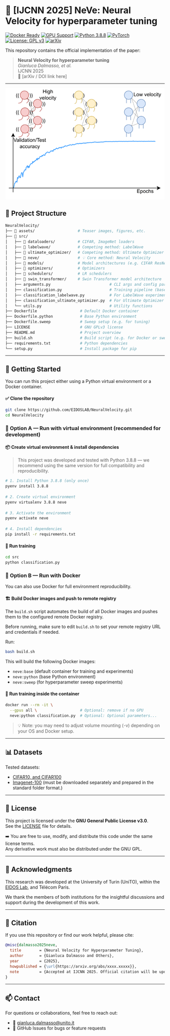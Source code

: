 # 🧠 [IJCNN 2025] NeVe: Neural Velocity for hyperparameter tuning

[![Docker Ready](https://img.shields.io/badge/docker-ready-blue?logo=docker)](https://www.docker.com/)
[![GPU Support](https://img.shields.io/badge/GPU-Supported-green?logo=nvidia)](https://developer.nvidia.com/cuda-zone)
[![Python 3.8.8](https://img.shields.io/badge/python-3.8.8-blue.svg)](https://www.python.org/downloads/release/python-388/)
[![PyTorch](https://img.shields.io/badge/framework-PyTorch-EE4C2C?logo=pytorch)](https://pytorch.org/)
[![License: GPL v3](https://img.shields.io/badge/License-GPLv3-blue.svg)](https://www.gnu.org/licenses/gpl-3.0)
[![arXiv](https://img.shields.io/badge/arXiv-xxxx.xxxxx-b31b1b.svg)](https://arxiv.org/abs/xxxx.xxxxx)

This repository contains the official implementation of the paper:
> **Neural Velocity for hyperparameter tuning**  
> *Gianluca Dalmasso, et al.*  
> IJCNN 2025  
> 📄 [arXiv / DOI link here]

---

![Teaser](assets/teaser.png)

## 📂 Project Structure
```bash
NeuralVelocity/
├── 📁 assets/                   # Teaser images, figures, etc.
├── 📁 src/
│   ├── 📁 dataloaders/          # CIFAR, ImageNet loaders
│   ├── 📁 labelwave/            # Competing method: LabelWave
│   ├── 📁 ultimate_optimizer/   # Competing method: Ultimate Optimizer
│   ├── 📁 neve/                 # 💡 Core method: Neural Velocity
│   ├── 📁 models/               # Model architectures (e.g. CIFAR ResNets, INet ResNets, ...)
│   ├── 📁 optimizers/           # Optimizers
│   ├── 📁 schedulers/           # LR schedulers
│   ├── 📁 swin_transformer/     # Swin Transformer model architecture
│   ├── arguments.py                          # CLI args and config parser
│   ├── classification.py                     # Training pipeline (base)
│   ├── classification_labelwave.py           # For LabelWave experiments
│   ├── classification_ultimate_optimizer.py  # For Ultimate Optimizer experiments
│   └── utils.py                              # Utility functions
├── Dockerfile                   # Default Docker container
├── Dockerfile.python            # Base Python environment
├── Dockerfile.sweep             # Sweep setup (e.g. for tuning)
├── LICENSE                      # GNU GPLv3 license
├── README.md                    # Project overview
├── build.sh                     # Build script (e.g. for Docker or sweep)
├── requirements.txt             # Python dependencies
└── setup.py                     # Install package for pip
```

---

## 🚀 Getting Started
You can run this project either using a Python virtual environment or a Docker container.

#### ✅ Clone the repository
```bash
git clone https://github.com/EIDOSLAB/NeuralVelocity.git
cd NeuralVelocity
```

### 🧪 Option A — Run with virtual environment (recommended for development)

#### 📦 Create virtual environment & install dependencies
> This project was developed and tested with Python 3.8.8 — we recommend using the same version for full compatibility and reproducibility.
```bash
# 1. Install Python 3.8.8 (only once)
pyenv install 3.8.8

# 2. Create virtual environment
pyenv virtualenv 3.8.8 neve

# 3. Activate the environment
pyenv activate neve

# 4. Install dependencies
pip install -r requirements.txt
```

#### 🏁 Run training
```bash
cd src
python classification.py
```

### 🐳 Option B — Run with Docker
You can also use Docker for full environment reproducibility.

#### 🏗️ Build Docker images and push to remote registry
The `build.sh` script automates the build of all Docker images and pushes them to the configured remote Docker registry.

Before running, make sure to edit `build.sh` to set your remote registry URL and credentials if needed.

Run:
```bash
bash build.sh
```
This will build the following Docker images:
- `neve:base` (default container for training and experiments)
- `neve:python` (base Python environment)
- `neve:sweep` (for hyperparameter sweep experiments)
    
#### 🚀 Run training inside the container
```bash
docker run --rm -it \
  --gpus all \                   # Optional: remove if no GPU
  neve:python classification.py  # Optional: Optional parameters...
```
> 💡 Note: you may need to adjust volume mounting (-v) depending on your OS and Docker setup.

---

## 📊 Datasets
Tested datasets:
 - [CIFAR10, and CIFAR100](https://www.cs.toronto.edu/~kriz/cifar.html)
 - [Imagenet-100](https://www.image-net.org/challenges/LSVRC/2012/) (must be downloaded separately and prepared in the standard folder format.)

---

## 🪪 License
This project is licensed under the **GNU General Public License v3.0**.  
See the [LICENSE](./LICENSE) file for details.

➡️ You are free to use, modify, and distribute this code under the same license terms.  
Any derivative work must also be distributed under the GNU GPL.

---

## 🙌 Acknowledgments
This research was developed at the University of Turin (UniTO), within the [EIDOS Lab](https://www.di.unito.it/~eidos/), and Télécom Paris.

We thank the members of both institutions for the insightful discussions and support during the development of this work.


---

## 📜 Citation
If you use this repository or find our work helpful, please cite:
```bibtex
@misc{dalmasso2025neve,
  title        = {Neural Velocity for Hyperparameter Tuning},
  author       = {Gianluca Dalmasso and Others},
  year         = {2025},
  howpublished = {\url{https://arxiv.org/abs/xxxx.xxxxx}},
  note         = {Accepted at IJCNN 2025. Official citation will be updated upon publication.}
}
```

---

## 📫 Contact
For questions or collaborations, feel free to reach out:
- 📧 gianluca.dalmasso@unito.it
- 🐙 GitHub Issues for bugs or feature requests
